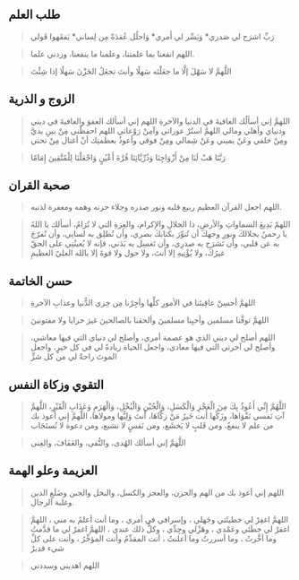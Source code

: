## طلب العلم

> رَبِّ اشرَح لي صَدري* وَيَسِّر لي أَمري* وَاحلُل عُقدَةً مِن لِساني* يَفقَهوا قَولي  

> اللهم انفعنا بما علمتنا، وعلمنا ما ينفعنا، وزدني علما.

> اللَّهمَّ لا سَهْلَ إلَّا ما جعَلْتَه سَهلًا وأنتَ تجعَلُ الحَزْنَ سَهلًا إذا شِئْتَ  
  
## الزوج و الذرية

> اللهمَّ إني أسألُك العافيةَ في الدنيا والآخرةِ اللهم إني أسألك العفوَ والعافيةَ في ديني ودنياي وأهلي ومالي اللهمَّ استُرْ عوراتي وآمِنْ رَوْعاتي اللهم احفظْني مِنْ بينِ يديَّ ومِنْ خلفي وعَنْ يميني وعَنْ شِمالي ومِنْ فوقي وأعوذُ بعظمتِك أنْ أغتال مِنْ تحتي

> رَبَّنَا هَبْ لَنَا مِنْ أَزْوَاجِنَا وَذُرِّيَّاتِنَا قُرَّةَ أَعْيُنٍ وَاجْعَلْنَا لِلْمُتَّقِينَ إِمَامًا


## صحبة القران

> اللهم اجعل القرآن العظيم ربيع قلبه ونور صدره وجلاء حزنه وهمه ومغفرة لذنبه.

> اللهمّ بَدِيعَ السماواتِ والأرضِ، ذا الجلالِ والإكرام، والعِزةِ التي لا تُرَامُ، أسألك يا اللهُ يا رحمنُ بجلالكَ ونورِ وجهكَ أن تُنوِّرَ بكتابكَ بصري، وأن تُطلِق به لسانِي، وأن تُفرّجَ به عن قلبي، وأن تَشرَح به صدرِي، وأن تَغسِل به بَدَني، فإنه لا يُعينُنِي على الحقّ غيرُكَ، ولا يُؤْتِيهِ إلا أنتَ، ولا حول ولا قوةَ إلا بالله العليّ العظيمِ  

## حسن الخاتمة
> اللهمَّ أحسِنْ عاقِبتَنا في الأمورِ كلِّها وأجِرْنا مِن خِزي الدُّنيا وعذابِ الآخرةِ  

  > اللهمَّ توفَّنا مسلمين وأحيِنا مسلمينَ وألحقنا بالصالحينَ غيرَ خزايا ولا مفتونينَ  
  
> اللهم أصلح لي ديني الذي هو عصمة أمري، وأصلح لي دنياي التي فيها معاشي، وأصلح لي آخرتي التي فيها معادي، واجعل الحياة زيادةً لي في كل خيرٍ، واجعل الموتَ راحةً لي من كل شرٍّ


## التقوي وزكاة النفس

> اللَّهُمَّ إِنِّي أَعُوذُ بِكَ مِنَ الْعَجْزِ وَالْكَسَلِ، وَالْجُبْنِ وَالْبُخْلِ، وَالْهَرَمِ وَعَذَابِ الْقَبْرِ، اللَّهمَّ آتِ نَفسي تَقْوَاها، وزَكِّها أَنت خَيرُ مَنْ زكَّاهَا، أَنتَ وَلِيُّها ومولاها، اللَّهمَّ إِني أَعوذ بك من علم لا ينفعُ، ومن قَلبٍ لا يَخشَع، ومن نَفسٍ لا تشبع، ومن دعوة لا تُستَجَاب  
  
> اللَّهمَّ إني أسألك الهُدى، والتُّقى، والعَفَافَ، والغِنى  
  
## العزيمة وعلو الهمة

> اللهم إني أعوذ بك من الهم والحزن، والعجز والكسل، والبخل والجبن وضَلَعِ الدين وغلبة الرجال.

>

>  اللهمَّ اغفِرْ لي خطيئَتي وجَهلي ، وإسرافي في أمري ، وما أنت أعلمُ به مني ، اللهمَّ اغفرْ لي خطَئي وعَمْدي ، وهَزْلي وجِدِّي ، وكلُّ ذلك عندي ، اللهمَّ اغفرْ لي ما قدَّمتُ وما أخَّرتُ ، وما أسررتُ وما أعلنتُ ، أنت المقدِّمُ وأنت المؤخِّرُ ، وأنت على كلِّ شيء قديرٌ 

> اللهم اهديني وسددني